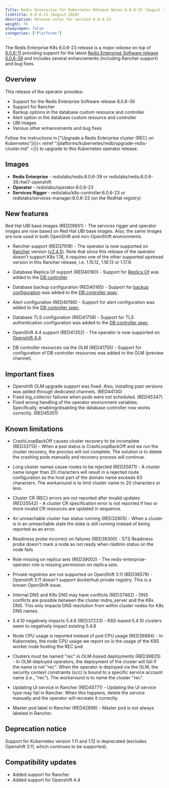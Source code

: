 ```yaml
---
Title: Redis Enterprise for Kubernetes Release Notes 6.0.6-23 (August 2020)
linktitle: 6.0.6-23 (August 2020)
description: Release notes for version 6.0.6-23
weight: 76
alwaysopen: false
categories: ["Platforms"]
---
```

The Redis Enterprise K8s 6.0.6-23 release is a *major release* on top of [6.0.6-11](https://github.com/RedisLabs/redis-enterprise-k8s-docs/releases/tag/v6.0.6-11) providing support for the latest [Redis Enterprise Software release 6.0.6-39](https://docs.redislabs.com/latest/rs/release-notes/rs-6-0-may-2020/) and includes several enhancements (including Rancher support) and bug fixes.

## Overview

This release of the operator provides:

- Support for the Redis Enterprise Software release 6.0.6-39
- Support for Rancher
- Backup options in the database custom resource and controller
- Alert option in the database custom resource and controller
- UBI images
- Various other enhancements and bug fixes

Follow the instructions in ["Upgrade a Redis Enterprise cluster (REC) on Kubernetes"]({{< relref "/platforms/kubernetes/redb/upgrade-redis-cluster.md" >}}) to upgrade to this Kubernetes operator release.

## Images

- **Redis Enterprise** - redislabs/redis:6.0.6-39 or redislabs/redis:6.0.6-39.rhel7-openshift
- **Operator** - redislabs/operator:6.0.6-23
- **Services Rigger** - redislabs/k8s-controller:6.0.6-23 or redislabs/services-manager:6.0.6-23 (on the RedHat registry)

## New features

 Red Hat UBI base images (RED29651) - The services rigger and operator images are now based on Red Hat UBI base images. Also, the same images are now used in both OpenShift and non-OpenShift environments.

- Rancher support (RED37918) - The operator is now supported on [Rancher](https://rancher.com/) version ([v2.4.5](https://rancher.com/support-maintenance-terms/all-supported-versions/rancher-v2.4.5/)). Note that since this release of the operator doesn't support K8s 1.18, it requires one of the other supported upstread version in this Rancher release, i.e. 1.15.12, 1.16.13 or 1.17.9.

- Database Replica Of support (RED40160) - Support for [Replica Of](https://docs.redislabs.com/latest/rs/administering/active-passive/) was added to the [DB controller](https://github.com/RedisLabs/redis-enterprise-k8s-docs/blob/master/redis_enterprise_database_api.md#replicasource).

- Database backup configuration (RED40165) - Support for [backup configuration](https://docs.redislabs.com/latest/rs/administering/database-operations/database-backup/) was added to the [DB controller spec](https://github.com/RedisLabs/redis-enterprise-k8s-docs/blob/master/redis_enterprise_database_api.md#backupspec).

- Alert configuration (RED40166) - Support for alert configuration was added to the [DB controller spec](https://github.com/RedisLabs/redis-enterprise-k8s-docs/blob/master/redis_enterprise_database_api.md#dbalertssettings).

- Database TLS configuration (RED41758) - Support for TLS authentication configuration was added to the [DB controller spec](https://github.com/RedisLabs/redis-enterprise-k8s-docs/blob/0ec741ffb3d621d371b5eec5b0a045ee7364e50e/redis_enterprise_database_api.md#redisenterprisedatabasespec).

- OpenShift 4.4 support (RED41352) - The operator is now supported on [Openshift 4.4](https://docs.openshift.com/container-platform/4.4/welcome/index.html).

- DB controller resources via the OLM (RED41755) - Support for configuration of DB controller resources was added to the OLM (preview channel).

## Important fixes

- Openshift OLM upgrade support was fixed. Also, installing past versions was added through dedicated channels. (RED44130)
- Fixed log_collector failures when pods were not scheduled. (RED45347)
- Fixed wrong handling of the operator environment variables. Specifically, enabling/disabling the database controller now works correctly. (RED45351)

## Known limitations

- CrashLoopBackOff causes cluster recovery to be incomplete  (RED33713) - When a pod status is CrashLoopBackOff and we run the cluster recovery, the process will not complete. The solution is to delete the crashing pods manually and recovery process will continue.

- Long cluster names cause routes to be rejected  (RED25871) - A cluster name longer than 20 characters will result in a rejected route configuration as the host part of the domain name exceeds 63 characters. The workaround is to limit cluster name to 20 characters or less.

- Cluster CR (REC) errors are not reported after invalid updates (RED25542) - A cluster CR specification error is not reported if two or more invalid CR resources are updated in sequence.

- An unreachable cluster has status running (RED32805) - When a cluster is in an unreachable state the state is still running instead of being reported as an error.

- Readiness probe incorrect on failures (RED39300) - STS Readiness probe doesn't mark a node as not ready when rladmin status on the node fails

- Role missing on replica sets (RED39002) - The redis-enterprise-operator role is missing permission on replica sets.

- Private registries are not supported on OpenShift 3.11 (RED38579) - Openshift 3.11 doesn't support dockerhub private registry. This is a known OpenShift issue.

- Internal DNS and K8s DNS may have conflicts (RED37462) - DNS conflicts are possible between the cluster mdns_server and the K8s DNS. This only impacts DNS resolution from within cluster nodes for K8s DNS names.

- 5.4.10 negatively impacts 5.4.6 (RED37233) - K8S-based 5.4.10 clusters seem to negatively impact existing 5.4.6

- Node CPU usage is reported instead of pod CPU usage (RED36884) - In Kubernetes, the node CPU usage we report on is the usage of the K8S worker node hosting the REC pod.

- Clusters must be named "rec" in OLM-based deployments (RED39825) - In OLM-deployed operators, the deployment of the cluster will fail if the name is not "rec". When the operator is deployed via the OLM, the security context constraints (scc) is bound to a specific service account name (i.e., "rec"). The workaround is to name the cluster "rec".

- Updating UI service in Rancher (RED45771) - Updating the UI service type may fail in Rancher. When this happens, delete the service manually and the operator will recreate it correctly.

- Master pod label in Rancher (RED42896) - Master pod is not always labeled in Rancher.

## Deprecation notice

Support for Kubernetes version 1.11 and 1.12 is deprecated (excludes Openshift 3.11, which continues to be supported).

## Compatibility updates

- Added support for Rancher
- Added support for Openshift 4.4
